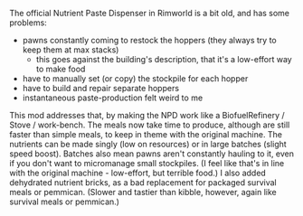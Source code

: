 The official Nutrient Paste Dispenser in Rimworld is a bit old, and has some problems:
- pawns constantly coming to restock the hoppers (they always try to keep them at max stacks)
    - this goes against the building's description, that it's a low-effort way to make food
- have to manually set (or copy) the stockpile for each hopper
- have to build and repair separate hoppers
- instantaneous paste-production felt weird to me

This mod addresses that, by making the NPD work like a BiofuelRefinery / Stove / work-bench.
The meals now take time to produce, although are still faster than simple meals, to keep in theme with the original machine.
The nutrients can be made singly (low on resources) or in large batches (slight speed boost).
Batches also mean pawns aren't constantly hauling to it, even if you don't want to micromanage small stockpiles.
(I feel like that's in line with the original machine - low-effort, but terrible food.)
I also added dehydrated nutrient bricks, as a bad replacement for packaged survival meals or pemmican.
(Slower and tastier than kibble, however, again like survival meals or pemmican.)
